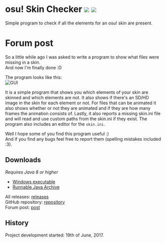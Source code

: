 # osu! Skin Checker ![](https://img.shields.io/github/release/RoanH/osuSkinChecker.svg) ![](https://img.shields.io/github/downloads/RoanH/osuSkinChecker/total.svg)
Simple program to check if all the elements for an osu! skin are present.

# Forum post
So a little while ago I was asked to write a program to show what files were missing in a skin.<br>
And now I'm finally done :D

The program looks like this:<br>
![GUI](https://i.imgur.com/B4HYyyD.png)

It is a simple program that shows you which elements of your skin are skinned and which elements are not. It also shows if there's an SD/HD image in the skin for each element or not. For files that can be animated it also shows whether or not they are animated and if they are how many frames the animation consists of. Lastly, it also reports a missing skin.ini file and will read and use custom paths from the skin.ini if they exist. The program also includes an editor for the `skin.ini`.

Well I hope some of you find this program useful :)<br>
And if you find any bugs feel free to report them (spelling mistakes included :3).

## Downloads
_Requires Java 8 or higher_    
- [Windows executable](https://github.com/RoanH/osuSkinChecker/releases/download/v3.2/SkinChecker-v3.2.exe)<br>
- [Runnable Java Archive](https://github.com/RoanH/osuSkinChecker/releases/download/v3.2/SkinChecker-v3.2.jar)

All releases: [releases](https://github.com/RoanH/osuSkinChecker/releases)<br>
GitHub repository: [repository](https://github.com/RoanH/osuSkinChecker)<br>
Forum post: [post](https://osu.ppy.sh/community/forums/topics/617168)

## History
Project development started: 19th of June, 2017.
